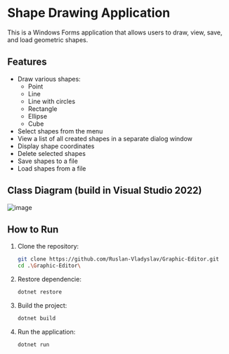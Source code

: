 # Shape Drawing Application

This is a Windows Forms application that allows users to draw, view, save, and load geometric shapes.

## Features

- Draw various shapes:
  - Point
  - Line
  - Line with circles
  - Rectangle
  - Ellipse
  - Cube
- Select shapes from the menu
- View a list of all created shapes in a separate dialog window
- Display shape coordinates
- Delete selected shapes
- Save shapes to a file
- Load shapes from a file


## Class Diagram (build in Visual Studio 2022)

![image](https://github.com/user-attachments/assets/9b4dc15f-925a-4ff5-9745-f09826ace818)


## How to Run

1. Clone the repository:
   ```bash
   git clone https://github.com/Ruslan-Vladyslav/Graphic-Editor.git
   cd .\Graphic-Editor\
   ```
2. Restore dependencie:
   ```bash
   dotnet restore
   ```
3. Build the project:
   ```bash
   dotnet build
   ```
4. Run the application:
   ```bash
   dotnet run
   ```
